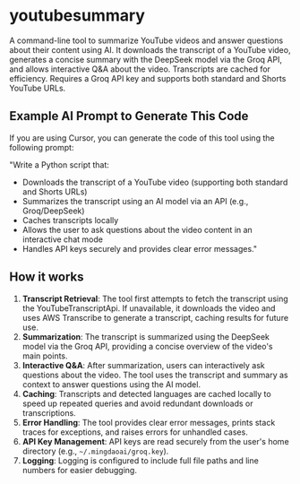 # youtubesummary

A command-line tool to summarize YouTube videos and answer questions about their content using AI. It downloads the transcript of a YouTube video, generates a concise summary with the DeepSeek model via the Groq API, and allows interactive Q&A about the video. Transcripts are cached for efficiency. Requires a Groq API key and supports both standard and Shorts YouTube URLs.

## Example AI Prompt to Generate This Code

If you are using Cursor, you can generate the code of this tool using the following prompt:

"Write a Python script that:
- Downloads the transcript of a YouTube video (supporting both standard and Shorts URLs)
- Summarizes the transcript using an AI model via an API (e.g., Groq/DeepSeek)
- Caches transcripts locally
- Allows the user to ask questions about the video content in an interactive chat mode
- Handles API keys securely and provides clear error messages."

## How it works

1. **Transcript Retrieval**: The tool first attempts to fetch the transcript using the YouTubeTranscriptApi. If unavailable, it downloads the video and uses AWS Transcribe to generate a transcript, caching results for future use.
2. **Summarization**: The transcript is summarized using the DeepSeek model via the Groq API, providing a concise overview of the video's main points.
3. **Interactive Q&A**: After summarization, users can interactively ask questions about the video. The tool uses the transcript and summary as context to answer questions using the AI model.
4. **Caching**: Transcripts and detected languages are cached locally to speed up repeated queries and avoid redundant downloads or transcriptions.
5. **Error Handling**: The tool provides clear error messages, prints stack traces for exceptions, and raises errors for unhandled cases.
6. **API Key Management**: API keys are read securely from the user's home directory (e.g., `~/.mingdaoai/groq.key`).
7. **Logging**: Logging is configured to include full file paths and line numbers for easier debugging.